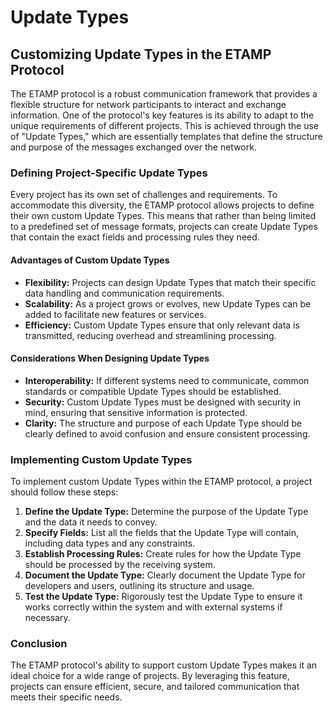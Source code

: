 # Update Types

## Customizing Update Types in the ETAMP Protocol

The ETAMP protocol is a robust communication framework that provides a flexible structure for network participants to interact and exchange information. One of the protocol's key features is its ability to adapt to the unique requirements of different projects. This is achieved through the use of "Update Types," which are essentially templates that define the structure and purpose of the messages exchanged over the network.

### Defining Project-Specific Update Types

Every project has its own set of challenges and requirements. To accommodate this diversity, the ETAMP protocol allows projects to define their own custom Update Types. This means that rather than being limited to a predefined set of message formats, projects can create Update Types that contain the exact fields and processing rules they need.

#### Advantages of Custom Update Types

* **Flexibility:** Projects can design Update Types that match their specific data handling and communication requirements.
* **Scalability:** As a project grows or evolves, new Update Types can be added to facilitate new features or services.
* **Efficiency:** Custom Update Types ensure that only relevant data is transmitted, reducing overhead and streamlining processing.

#### Considerations When Designing Update Types

* **Interoperability:** If different systems need to communicate, common standards or compatible Update Types should be established.
* **Security:** Custom Update Types must be designed with security in mind, ensuring that sensitive information is protected.
* **Clarity:** The structure and purpose of each Update Type should be clearly defined to avoid confusion and ensure consistent processing.

### Implementing Custom Update Types

To implement custom Update Types within the ETAMP protocol, a project should follow these steps:

1. **Define the Update Type:** Determine the purpose of the Update Type and the data it needs to convey.
2. **Specify Fields:** List all the fields that the Update Type will contain, including data types and any constraints.
3. **Establish Processing Rules:** Create rules for how the Update Type should be processed by the receiving system.
4. **Document the Update Type:** Clearly document the Update Type for developers and users, outlining its structure and usage.
5. **Test the Update Type:** Rigorously test the Update Type to ensure it works correctly within the system and with external systems if necessary.

### Conclusion

The ETAMP protocol's ability to support custom Update Types makes it an ideal choice for a wide range of projects. By leveraging this feature, projects can ensure efficient, secure, and tailored communication that meets their specific needs.
